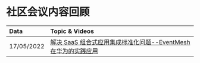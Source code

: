 # 社区会议内容回顾

|**Data**|**Topic & Videos**|
|:----|:----|
|17/05/2022|[解决 SaaS 组合式应用集成标准化问题--EventMesh 在华为的实践应用](https://www.bilibili.com/video/BV1cA4y1d7uw/?vd_source=7fa3cce048d504c8a511cfe78a2ec8c5)|
